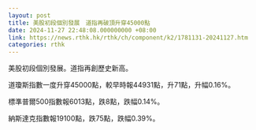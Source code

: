 ```yaml
---
layout: post
title: 美股初段個別發展　道指再破頂升穿45000點
date: 2024-11-27 22:48:08.000000000 +08:00
link: https://news.rthk.hk/rthk/ch/component/k2/1781131-20241127.htm
categories: rthk
---
```


美股初段個別發展。道指再創歷史新高。

道瓊斯指數一度升穿45000點，較早時報44931點，升71點，升幅0.16%。

標準普爾500指數報6013點，跌8點，跌幅0.14%。

納斯達克指數報19100點，跌75點，跌幅0.39%。
